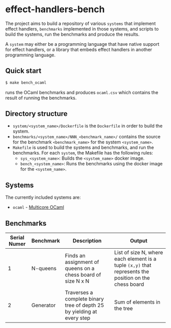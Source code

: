 # effect-handlers-bench

The project aims to build a repository of various `systems` that implement
effect handlers, `benchmarks` implemented in those systems, and scripts to
build the systems, run the benchmarks and produce the results.

A `system` may either be a programming language that have native support for
effect handlers, or a library that embeds effect handlers in another programming
language.

## Quick start

```bash
$ make bench_ocaml
```

runs the OCaml benchmarks and produces `ocaml.csv` which contains the result of
running the benchmarks.

## Directory structure

+ `system/<system_name>/Dockerfile` is the `Dockerfile` in order to build
  the system.
+ `benchmarks/<system_name>/NNN_<benchmark_name>/` contains the source for the
  benchmark `<benchmark_name>` for the system `<system_name>`.
+ `Makefile` is used to build the systems and benchmarks, and run the
  benchmarks. For each `system`, the Makefile has the following rules:
  - `sys_<system_name>`: Builds the `<system_name>` docker image.
  - `bench_<system_name>`: Runs the benchmarks using the docker image for the
    `<system_name>`.

## Systems

The currently included systems are:

+ `ocaml` - [Multicore OCaml](https://github.com/ocaml-multicore/ocaml-multicore)

## Benchmarks

| Serial Numer | Benchmark | Description | Output |
|--------------|-----------|-------------|--------|
| 1 | N-queens | Finds an assignment of queens on a chess board of size N x N | List of size N, where each element is a tuple `(x,y)` that represents the position on the chess board |
| 2 | Generator | Traverses a complete binary tree of depth 25 by yielding at every step | Sum of elements in the tree |
